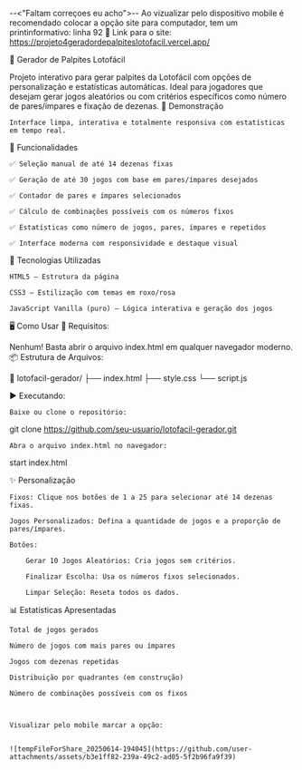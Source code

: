 --<"Faltam correçoes eu acho">--
Ao vizualizar pelo dispositivo mobile é recomendado colocar a opção site para computador, tem um printinformativo: linha 92
🚀 Link para o site: https://projeto4geradordepalpiteslotofacil.vercel.app/

🎯 Gerador de Palpites Lotofácil

Projeto interativo para gerar palpites da Lotofácil com opções de personalização e estatísticas automáticas. Ideal para jogadores que desejam gerar jogos aleatórios ou com critérios específicos como número de pares/ímpares e fixação de dezenas.
📸 Demonstração

    Interface limpa, interativa e totalmente responsiva com estatísticas em tempo real.

🚀 Funcionalidades

    ✅ Seleção manual de até 14 dezenas fixas

    ✅ Geração de até 30 jogos com base em pares/ímpares desejados

    ✅ Contador de pares e ímpares selecionados

    ✅ Cálculo de combinações possíveis com os números fixos

    ✅ Estatísticas como número de jogos, pares, ímpares e repetidos

    ✅ Interface moderna com responsividade e destaque visual

🧰 Tecnologias Utilizadas

    HTML5 – Estrutura da página

    CSS3 – Estilização com temas em roxo/rosa

    JavaScript Vanilla (puro) – Lógica interativa e geração dos jogos

🖥️ Como Usar
🔧 Requisitos:

Nenhum! Basta abrir o arquivo index.html em qualquer navegador moderno.
📦 Estrutura de Arquivos:

📁 lotofacil-gerador/
├── index.html
├── style.css
└── script.js

▶️ Executando:

    Baixe ou clone o repositório:

git clone https://github.com/seu-usuario/lotofacil-gerador.git

    Abra o arquivo index.html no navegador:

start index.html

✨ Personalização

    Fixos: Clique nos botões de 1 a 25 para selecionar até 14 dezenas fixas.

    Jogos Personalizados: Defina a quantidade de jogos e a proporção de pares/ímpares.

    Botões:

        Gerar 10 Jogos Aleatórios: Cria jogos sem critérios.

        Finalizar Escolha: Usa os números fixos selecionados.

        Limpar Seleção: Reseta todos os dados.

📊 Estatísticas Apresentadas

    Total de jogos gerados

    Número de jogos com mais pares ou ímpares

    Jogos com dezenas repetidas

    Distribuição por quadrantes (em construção)

    Número de combinações possíveis com os fixos



    Visualizar pelo mobile marcar a opção: 


    ![tempFileForShare_20250614-194045](https://github.com/user-attachments/assets/b3e1ff82-239a-49c2-ad05-5f2b96fa9f39)

